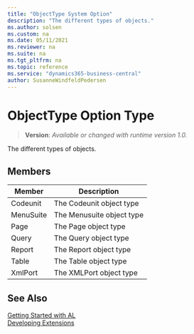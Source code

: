 ```yaml
---
title: "ObjectType System Option"
description: "The different types of objects."
ms.author: solsen
ms.custom: na
ms.date: 05/11/2021
ms.reviewer: na
ms.suite: na
ms.tgt_pltfrm: na
ms.topic: reference
ms.service: "dynamics365-business-central"
author: SusanneWindfeldPedersen
---
```

[//]: # (START>DO_NOT_EDIT)
[//]: # (IMPORTANT:Do not edit any of the content between here and the END>DO_NOT_EDIT.)
[//]: # (Any modifications should be made in the .xml files in the ModernDev repo.)
# ObjectType Option Type
> **Version**: _Available or changed with runtime version 1.0._

The different types of objects.

## Members
|  Member  |  Description  |
|----------------|---------------|
|Codeunit|The Codeunit object type|
|MenuSuite|The Menusuite object type|
|Page|The Page object type|
|Query|The Query object type|
|Report|The Report object type|
|Table|The Table object type|
|XmlPort|The XMLPort object type|

[//]: # (IMPORTANT: END>DO_NOT_EDIT)
## See Also  
[Getting Started with AL](../../devenv-get-started.md)  
[Developing Extensions](../../devenv-dev-overview.md)  